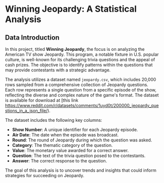# Winning Jeopardy: A Statistical Analysis
## Data Introduction

In this project, titled **Winning Jeopardy**, the focus is on analyzing the American TV show Jeopardy. This program, a notable fixture in U.S. popular culture, is well-known for its challenging trivia questions and the appeal of cash prizes. The objective is to identify patterns within the questions that may provide contestants with a strategic advantage.

The analysis utilizes a dataset named `jeopardy.csv`, which includes 20,000 rows sampled from a comprehensive collection of Jeopardy questions. Each row represents a single question from a specific episode of the show, reflecting the diverse and complex nature of the game's format. The dataset is available for download at [this link https://www.reddit.com/r/datasets/comments/1uyd0t/200000_jeopardy_questions_in_a_json_file/). 

The dataset includes the following key columns:

- **Show Number**: A unique identifier for each Jeopardy episode.
- **Air Date**: The date when the episode was broadcast.
- **Round**: The round of Jeopardy during which the question was asked.
- **Category**: The thematic category of the question.
- **Value**: The monetary value awarded for a correct answer.
- **Question**: The text of the trivia question posed to the contestants.
- **Answer**: The correct response to the question.

The goal of this analysis is to uncover trends and insights that could inform strategies for succeeding on Jeopardy.
